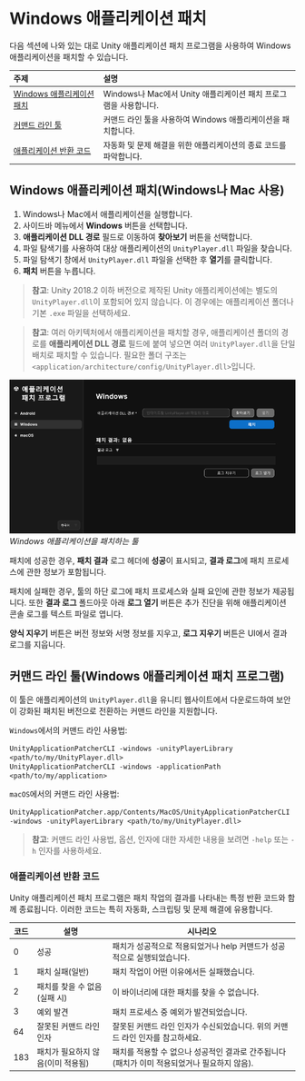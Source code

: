# Windows 애플리케이션 패치

다음 섹션에 나와 있는 대로 Unity 애플리케이션 패치 프로그램을 사용하여 Windows 애플리케이션을 패치할 수 있습니다.

| **주제** | **설명** |
| :-------- | :-------------- |
| [Windows 애플리케이션 패치](#patch-a-windows-application-using-windows-or-mac) | Windows나 Mac에서 Unity 애플리케이션 패치 프로그램을 사용합니다. |
| [커맨드 라인 툴](#command-line-tool-windows-application-patcher) | 커맨드 라인 툴을 사용하여 Windows 애플리케이션을 패치합니다. |
| [애플리케이션 반환 코드](#application-return-codes) | 자동화 및 문제 해결을 위한 애플리케이션의 종료 코드를 파악합니다. |

<a id="patch-a-windows-application-using-windows-or-mac"></a>
## Windows 애플리케이션 패치(Windows나 Mac 사용)

1. Windows나 Mac에서 애플리케이션을 실행합니다.
2. 사이드바 메뉴에서 **Windows** 버튼을 선택합니다.
3. **애플리케이션 DLL 경로** 필드로 이동하여 **찾아보기** 버튼을 선택합니다.
4. 파일 탐색기를 사용하여 대상 애플리케이션의 `UnityPlayer.dll` 파일을 찾습니다.
5. 파일 탐색기 창에서 `UnityPlayer.dll` 파일을 선택한 후 **열기**를 클릭합니다.
6. **패치** 버튼을 누릅니다.

> **참고**: Unity 2018.2 이하 버전으로 제작된 Unity 애플리케이션에는 별도의 `UnityPlayer.dll`이 포함되어 있지 않습니다. 이 경우에는 애플리케이션 폴더나 기본 `.exe` 파일을 선택하세요.

> **참고**: 여러 아키텍처에서 애플리케이션을 패치할 경우, 애플리케이션 폴더의 경로를 **애플리케이션 DLL 경로** 필드에 붙여 넣으면 여러 `UnityPlayer.dll`을 단일 배치로 패치할 수 있습니다. 필요한 폴더 구조는 `<application/architecture/config/UnityPlayer.dll>`입니다.

![Unity 애플리케이션 패치 프로그램 Windows.](../images/unity-application-patcher-windows-kr.png)<br/>*Windows 애플리케이션을 패치하는 툴*

패치에 성공한 경우, **패치 결과** 로그 헤더에 **성공**이 표시되고, **결과 로그**에 패치 프로세스에 관한 정보가 포함됩니다.

패치에 실패한 경우, 툴의 하단 로그에 패치 프로세스와 실패 요인에 관한 정보가 제공됩니다. 또한 **결과 로그** 폴드아웃 아래 **로그 열기** 버튼은 추가 진단을 위해 애플리케이션 콘솔 로그를 텍스트 파일로 엽니다.

**양식 지우기** 버튼은 버전 정보와 서명 정보를 지우고, **로그 지우기** 버튼은 UI에서 결과 로그를 지웁니다.

<a id="command-line-tool-windows-application-patcher"></a>
## 커맨드 라인 툴(Windows 애플리케이션 패치 프로그램)

이 툴은 애플리케이션의 `UnityPlayer.dll`을 유니티 웹사이트에서 다운로드하여 보안이 강화된 패치된 버전으로 전환하는 커맨드 라인을 지원합니다.

`Windows`에서의 커맨드 라인 사용법:

```shell
UnityApplicationPatcherCLI -windows -unityPlayerLibrary <path/to/my/UnityPlayer.dll>
UnityApplicationPatcherCLI -windows -applicationPath <path/to/my/application>
```

`macOS`에서의 커맨드 라인 사용법:

```shell
UnityApplicationPatcher.app/Contents/MacOS/UnityApplicationPatcherCLI -windows -unityPlayerLibrary <path/to/my/UnityPlayer.dll>
```

> **참고**: 커맨드 라인 사용법, 옵션, 인자에 대한 자세한 내용을 보려면 `-help` 또는 `-h` 인자를 사용하세요.

<a id="application-return-codes"></a>
### 애플리케이션 반환 코드

Unity 애플리케이션 패치 프로그램은 패치 작업의 결과를 나타내는 특정 반환 코드와 함께 종료됩니다. 이러한 코드는 특히 자동화, 스크립팅 및 문제 해결에 유용합니다.

| 코드 | 설명                        | 시나리오                                                                                                      |
|------|------------------------------------|---------------------------------------------------------------------------------------------------------------|
| 0    | 성공                            | 패치가 성공적으로 적용되었거나 help 커맨드가 성공적으로 실행되었습니다.                                          |
| 1    | 패치 실패(일반)             | 패치 작업이 어떤 이유에서든 실패했습니다.                                                                        |
| 2    | 패치를 찾을 수 없음(실패 시)       | 이 바이너리에 대한 패치를 찾을 수 없습니다.                                                                 |
| 3    | 예외 발견                   | 패치 프로세스 중 예외가 발견되었습니다.                                                          |
| 64   | 잘못된 커맨드 라인 인자      | 잘못된 커맨드 라인 인자가 수신되었습니다. 위의 커맨드 라인 인자를 참고하세요.                                |
| 183  | 패치가 필요하지 않음(이미 적용됨) | 패치를 적용할 수 없으나 성공적인 결과로 간주됩니다(패치가 이미 적용되었거나 필요하지 않음). |
